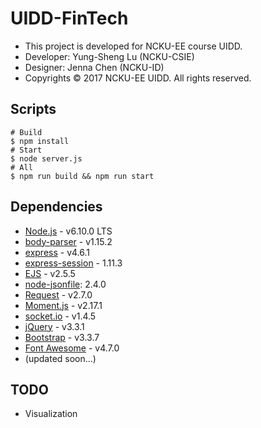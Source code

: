 # UIDD-FinTech

* This project is developed for NCKU-EE course UIDD.
* Developer: Yung-Sheng Lu (NCKU-CSIE)
* Designer: Jenna Chen (NCKU-ID)
* Copyrights &copy; 2017 NCKU-EE UIDD. All rights reserved.

## Scripts

```shell
# Build
$ npm install
# Start
$ node server.js
# All
$ npm run build && npm run start
```

## Dependencies

* [Node.js](http://nodejs.org/en/) - v6.10.0 LTS
* [body-parser](http://github.com/expressjs/body-parser) - v1.15.2
* [express](http://github.com/expressjs/express) - v4.6.1
* [express-session](http://github.com/expressjs/session) - 1.11.3
* [EJS](http://ejs.co/) - v2.5.5
* [node-jsonfile](http://github.com/jprichardson/node-jsonfile): 2.4.0
* [Request](http://github.com/request/request) - v2.7.0
* [Moment.js](http://momentjs.com/) - v2.17.1
* [socket.io](http://socket.io/) - v1.4.5
* [jQuery](http://jquery.com/) - v3.3.1
* [Bootstrap](http://getbootstrap.com/) - v3.3.7
* [Font Awesome](http://fontawesome.io/) - v4.7.0
* (updated soon...)

## TODO

* Visualization
